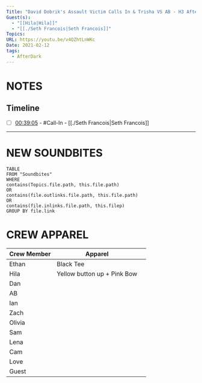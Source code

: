 ```yaml
---
Title: "David Dobrik's Assault Victim Calls In & Trisha VS AB - H3 After Dark #23"
Guest(s):
  - "[[Hila|Hila]]"
  - "[[./Seth Francois|Seth Francois]]"
Topics: 
URL: https://youtu.be/v4QZhtLnWKc
Date: 2021-02-12
tags:
  - AfterDark
---
```

# NOTES

## Timeline
- [ ] [00:39:05](https://youtu.be/v4QZhtLnWKc?t=2347) - #Call-In - [[./Seth Francois|Seth Francois]]


___
# NEW SOUNDBITES
``` dataview
TABLE
FROM "Soundbites"
WHERE 
contains(Topics.file.path, this.file.path) 
OR 
contains(file.outlinks.file.path, this.file.path)
OR
contains(file.inlinks.file.path, this.filep)
GROUP BY file.link
```

# CREW APPAREL
| Crew Member | Apparel |  |
| ---- | ---- | ---- |
| Ethan | Black Tee |  |
| Hila | Yellow button up + Pink Bow |  |
| Dan |  |  |
| AB |  |  |
| Ian |  |  |
| Zach |  |  |
| Olivia |  |  |
| Sam |  |  |
| Lena |  |  |
| Cam |  |  |
| Love |  |  |
| Guest |  |  |
